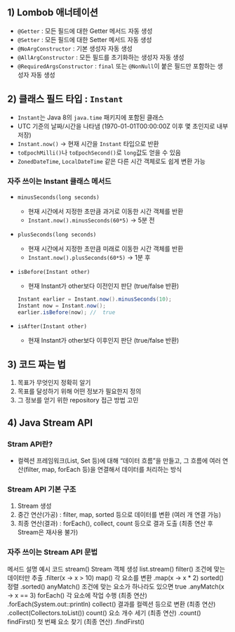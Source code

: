 ## 1) Lombob 애너테이션

- `@Getter` : 모든 필드에 대한 Getter 메서드 자동 생성
- `@Setter` : 모든 필드에 대한 Setter 메서드 자동 생성
- `@NoArgConstructor` : 기본 생성자 자동 생성
- `@AllArgConstructor` : 모든 필드를 초기화하는 생성자 자동 생성
- `@RequiredArgsConstructor` : `final` 또는 `@NonNull`이 붙은 필드만 포함하는 생성자 자동 생성

## 2) 클래스 필드 타입 : `Instant`

- `Instant`는 Java 8의 `java.time` 패키지에 포함된 클래스
- UTC 기준의 날짜/시간을 나타냄 (1970-01-01T00:00:00Z 이후 몇 초인지로 내부 저장)
- `Instant.now()` → 현재 시간을 `Instant` 타입으로 반환
- `toEpochMilli()`나 `toEpochSecond()`로 `long`값도 얻을 수 있음
- `ZonedDateTime`, `LocalDateTime` 같은 다른 시간 객체로도 쉽게 변환 가능

### 자주 쓰이는 Instant 클래스 메서드

- `minusSeconds(long seconds)`
    - 현재 시간에서 지정한 초만큼 과거로 이동한 시간 객체를 반환
    - `Instant.now().minusSeconds(60*5)` → 5분 전
- `plusSeconds(long seconds)`
    - 현재 시간에서 지정한 초만큼 미래로 이동한 시간 객체를 반환
    - `Instant.now().plusSeconds(60*5)` → 1분 후
- `isBefore(Instant other)`
    - 현재 Instant가 other보다 이전인지 판단 (true/false 반환)
    
    ```java
    Instant earlier = Instant.now().minusSeconds(10);
    Instant now = Instant.now();
    earlier.isBefore(now); //  true
    ```
    
- `isAfter(Instant other)`
    - 현재 Instant가 other보다 이후인지 판단 (true/false 반환)

## 3) 코드 짜는 법

1. 목표가 무엇인지 정확히 알기
2. 목표를 달성하기 위해 어떤 정보가 필요한지 정의
3. 그 정보를 얻기 위한 repository 접근 방법 고민

## 4) Java Stream API

### Stram API란?

- 컬렉션 프레임워크(List, Set 등)에 대해 “데이터 흐름”을 만들고, 
그 흐름에 여러 연산(filter, map, forEach 등)을 연결해서 데이터를 처리하는 방식

### Stream API 기본 구조

1. Stream 생성
2. 중간 연산(가공) : filter, map, sorted 등으로 데이터를 변환 (여러 개 연결 가능)
3. 최종 연산(결과) : forEach(), collect, count 등으로 결과 도출 (최종 연산 후 Stream은 재사용 불가)

### 자주 쓰이는 Stream API 문법

메서드	설명	예시 코드
stream()	Stream 객체 생성	list.stream()
filter()	조건에 맞는 데이터만 추출	.filter(x -> x > 10)
map()	각 요소를 변환	.map(x -> x * 2)
sorted()	정렬	.sorted()
anyMatch()	조건에 맞는 요소가 하나라도 있으면 true	.anyMatch(x -> x == 3)
forEach()	각 요소에 작업 수행 (최종 연산)	.forEach(System.out::println)
collect()	결과를 컬렉션 등으로 변환 (최종 연산)	.collect(Collectors.toList())
count()	요소 개수 세기 (최종 연산)	.count()
findFirst()	첫 번째 요소 찾기 (최종 연산)	.findFirst()
